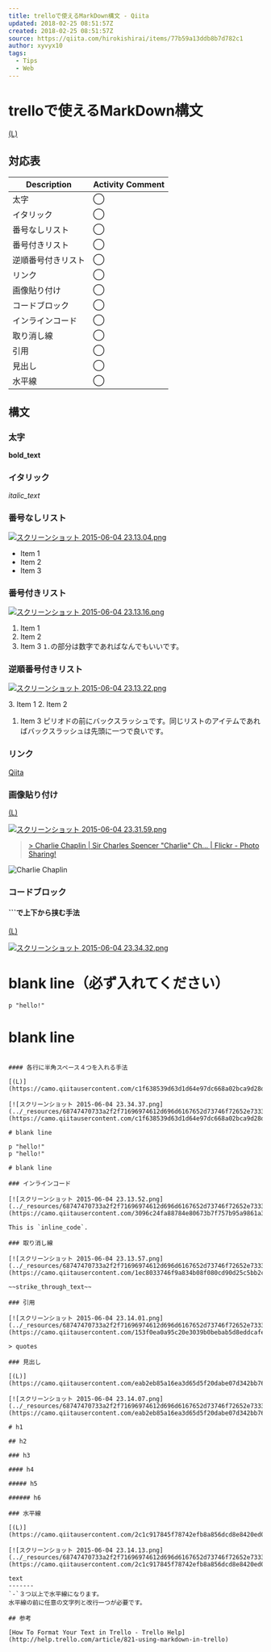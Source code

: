 ```yaml
---
title: trelloで使えるMarkDown構文 - Qiita
updated: 2018-02-25 08:51:57Z
created: 2018-02-25 08:51:57Z
source: https://qiita.com/hirokishirai/items/77b59a13ddb8b7d782c1
author: xyvyx10
tags:
  - Tips
  - Web
---
```


# trelloで使えるMarkDown構文

[(L)](https://qiita.com/tags/Trello)

## 対応表

| Description | Activity Comment |
| --- | --- |
| 太字  | ◯   | ◯   |
| イタリック | ◯   | ◯   |
| 番号なしリスト | ◯   | ◯   |
| 番号付きリスト | ◯   | ◯   |
| 逆順番号付きリスト | ◯   | ◯   |
| リンク | ◯   | ◯   |
| 画像貼り付け | ◯   | ×   |
| コードブロック | ◯   | ◯   |
| インラインコード | ◯   | ◯   |
| 取り消し線 | ◯   | ◯   |
| 引用  | ◯   | ◯   |
| 見出し | ◯   | ×   |
| 水平線 | ◯   | ◯   |

## 構文

### 太字

**bold_text**

### イタリック

*italic_text*

### 番号なしリスト

[![スクリーンショット 2015-06-04 23.13.04.png](../_resources/68747470733a2f2f71696974612d696d6167652d73746f72652e73332e616d617a6f6e6177732e636f6d2f302f32373530302f36333135336433332d653631652d306366662d363764642d3331393839376566393633372e706e67.png)](https://camo.qiitausercontent.com/d54f10f7f4bdbe80569c5c543aca6534498a53d4/68747470733a2f2f71696974612d696d6167652d73746f72652e73332e616d617a6f6e6177732e636f6d2f302f32373530302f36333135336433332d653631652d306366662d363764642d3331393839376566393633372e706e67)

- Item 1
- Item 2
- Item 3

### 番号付きリスト

[![スクリーンショット 2015-06-04 23.13.16.png](../_resources/68747470733a2f2f71696974612d696d6167652d73746f72652e73332e616d617a6f6e6177732e636f6d2f302f32373530302f36613666393164362d373930352d613264662d373133352d6433373965376537373266322e706e67.png)](https://camo.qiitausercontent.com/eba90bd48cfa6fa503289c070e969970413b282c/68747470733a2f2f71696974612d696d6167652d73746f72652e73332e616d617a6f6e6177732e636f6d2f302f32373530302f36613666393164362d373930352d613264662d373133352d6433373965376537373266322e706e67)

1. Item 1
1. Item 2
1. Item 3
`1.`の部分は数字であればなんでもいいです。

### 逆順番号付きリスト

[![スクリーンショット 2015-06-04 23.13.22.png](../_resources/68747470733a2f2f71696974612d696d6167652d73746f72652e73332e616d617a6f6e6177732e636f6d2f302f32373530302f65646235633233362d363761652d326361662d346566312d6165656135613732323865622e706e67.png)](https://camo.qiitausercontent.com/bea2c49e39b6e54c197c0695e43d9b66c820b7c3/68747470733a2f2f71696974612d696d6167652d73746f72652e73332e616d617a6f6e6177732e636f6d2f302f32373530302f65646235633233362d363761652d326361662d346566312d6165656135613732323865622e706e67)

3\. Item 1
2. Item 2
1. Item 3
ピリオドの前にバックスラッシュです。同じリストのアイテムであればバックスラッシュは先頭に一つで良いです。

### リンク

[Qiita](http://qiita.com/)

### 画像貼り付け

[(L)](https://camo.qiitausercontent.com/cbb549de43b495c3f5e5a31931c7cf36c6abd5de/68747470733a2f2f71696974612d696d6167652d73746f72652e73332e616d617a6f6e6177732e636f6d2f302f32373530302f66356361666635612d326164342d626562372d633932652d6135663531633039356333652e706e67)

[![スクリーンショット 2015-06-04 23.31.59.png](../_resources/68747470733a2f2f71696974612d696d6167652d73746f72652e73332e616d617a6f6e6177732e636f6d2f302f32373530302f66356361666635612d326164342d626562372d633932652d6135663531633039356333652e706e67.png)](https://camo.qiitausercontent.com/cbb549de43b495c3f5e5a31931c7cf36c6abd5de/68747470733a2f2f71696974612d696d6167652d73746f72652e73332e616d617a6f6e6177732e636f6d2f302f32373530302f66356361666635612d326164342d626562372d633932652d6135663531633039356333652e706e67)

> [> Charlie Chaplin | Sir Charles Spencer "Charlie" Ch… | Flickr - Photo Sharing!](https://flic.kr/p/3kKKoN)

![Charlie Chaplin](https://c3.staticflickr.com/3/2252/1536262750_f609b75f1d_m.jpg)

### コードブロック

#### ```で上下から挟む手法

[(L)](https://camo.qiitausercontent.com/7d03b33f28686f91d0a395cb39f5768fd33d391f/68747470733a2f2f71696974612d696d6167652d73746f72652e73332e616d617a6f6e6177732e636f6d2f302f32373530302f61643764306266642d356464392d333435342d326330382d3261323134373064623235362e706e67)

[![スクリーンショット 2015-06-04 23.34.32.png](../_resources/68747470733a2f2f71696974612d696d6167652d73746f72652e73332e616d617a6f6e6177732e636f6d2f302f32373530302f61643764306266642d356464392d333435342d326330382d3261323134373064623235362e706e67.png)](https://camo.qiitausercontent.com/7d03b33f28686f91d0a395cb39f5768fd33d391f/68747470733a2f2f71696974612d696d6167652d73746f72652e73332e616d617a6f6e6177732e636f6d2f302f32373530302f61643764306266642d356464392d333435342d326330382d3261323134373064623235362e706e67)

# blank line（必ず入れてください）

```
p "hello!"
```

# blank line

````````で囲うとその部分がコードブロックになります。

#### 各行に半角スペース４つを入れる手法

[(L)](https://camo.qiitausercontent.com/c1f638539d63d1d64e97dc668a02bca9d28dd241/68747470733a2f2f71696974612d696d6167652d73746f72652e73332e616d617a6f6e6177732e636f6d2f302f32373530302f35323433623738642d653939322d313061382d633738662d3534616265643737393038322e706e67)

[![スクリーンショット 2015-06-04 23.34.37.png](../_resources/68747470733a2f2f71696974612d696d6167652d73746f72652e73332e616d617a6f6e6177732e636f6d2f302f32373530302f35323433623738642d653939322d313061382d633738662d3534616265643737393038322e706e67.png)](https://camo.qiitausercontent.com/c1f638539d63d1d64e97dc668a02bca9d28dd241/68747470733a2f2f71696974612d696d6167652d73746f72652e73332e616d617a6f6e6177732e636f6d2f302f32373530302f35323433623738642d653939322d313061382d633738662d3534616265643737393038322e706e67)

# blank line

p "hello!"
p "hello!"

# blank line

### インラインコード

[![スクリーンショット 2015-06-04 23.13.52.png](../_resources/68747470733a2f2f71696974612d696d6167652d73746f72652e73332e616d617a6f6e6177732e636f6d2f302f32373530302f61623137373862302d646361312d633532362d636336312d6666313266636332613666362e706e67.png)](https://camo.qiitausercontent.com/3096c24fa88784e80673b7f757b95a9861a330a6/68747470733a2f2f71696974612d696d6167652d73746f72652e73332e616d617a6f6e6177732e636f6d2f302f32373530302f61623137373862302d646361312d633532362d636336312d6666313266636332613666362e706e67)

This is `inline_code`.

### 取り消し線

[![スクリーンショット 2015-06-04 23.13.57.png](../_resources/68747470733a2f2f71696974612d696d6167652d73746f72652e73332e616d617a6f6e6177732e636f6d2f302f32373530302f36353334363763312d656638322d306264322d363933362d3134326638396130373731622e706e67.png)](https://camo.qiitausercontent.com/1ec8033746f9a834b08f080cd90d25c5bb2c38d8/68747470733a2f2f71696974612d696d6167652d73746f72652e73332e616d617a6f6e6177732e636f6d2f302f32373530302f36353334363763312d656638322d306264322d363933362d3134326638396130373731622e706e67)

~~strike_through_text~~

### 引用

[![スクリーンショット 2015-06-04 23.14.01.png](../_resources/68747470733a2f2f71696974612d696d6167652d73746f72652e73332e616d617a6f6e6177732e636f6d2f302f32373530302f39303561646465642d303666372d323932372d303538362d3965353135366566333935642e706e67.png)](https://camo.qiitausercontent.com/153f0ea0a95c20e3039b0bebab5d8eddcafe569f/68747470733a2f2f71696974612d696d6167652d73746f72652e73332e616d617a6f6e6177732e636f6d2f302f32373530302f39303561646465642d303666372d323932372d303538362d3965353135366566333935642e706e67)

> quotes

### 見出し

[(L)](https://camo.qiitausercontent.com/eab2eb85a16ea3d65d5f20dabe07d342bb763052/68747470733a2f2f71696974612d696d6167652d73746f72652e73332e616d617a6f6e6177732e636f6d2f302f32373530302f33303566306533632d346333312d623132612d353230612d3464633736386133336365612e706e67)

[![スクリーンショット 2015-06-04 23.14.07.png](../_resources/68747470733a2f2f71696974612d696d6167652d73746f72652e73332e616d617a6f6e6177732e636f6d2f302f32373530302f33303566306533632d346333312d623132612d353230612d3464633736386133336365612e706e67.png)](https://camo.qiitausercontent.com/eab2eb85a16ea3d65d5f20dabe07d342bb763052/68747470733a2f2f71696974612d696d6167652d73746f72652e73332e616d617a6f6e6177732e636f6d2f302f32373530302f33303566306533632d346333312d623132612d353230612d3464633736386133336365612e706e67)

# h1

## h2

### h3

#### h4

##### h5

###### h6

### 水平線

[(L)](https://camo.qiitausercontent.com/2c1c917845f78742efb8a856dcd8e8420ed0bfb0/68747470733a2f2f71696974612d696d6167652d73746f72652e73332e616d617a6f6e6177732e636f6d2f302f32373530302f35613864386161382d396134372d613239662d386237362d3835633837303362653034652e706e67)

[![スクリーンショット 2015-06-04 23.14.13.png](../_resources/68747470733a2f2f71696974612d696d6167652d73746f72652e73332e616d617a6f6e6177732e636f6d2f302f32373530302f35613864386161382d396134372d613239662d386237362d3835633837303362653034652e706e67.png)](https://camo.qiitausercontent.com/2c1c917845f78742efb8a856dcd8e8420ed0bfb0/68747470733a2f2f71696974612d696d6167652d73746f72652e73332e616d617a6f6e6177732e636f6d2f302f32373530302f35613864386161382d396134372d613239662d386237362d3835633837303362653034652e706e67)

text
-------
`-`３つ以上で水平線になります。
水平線の前に任意の文字列と改行一つが必要です。

## 参考

[How To Format Your Text in Trello - Trello Help](http://help.trello.com/article/821-using-markdown-in-trello)